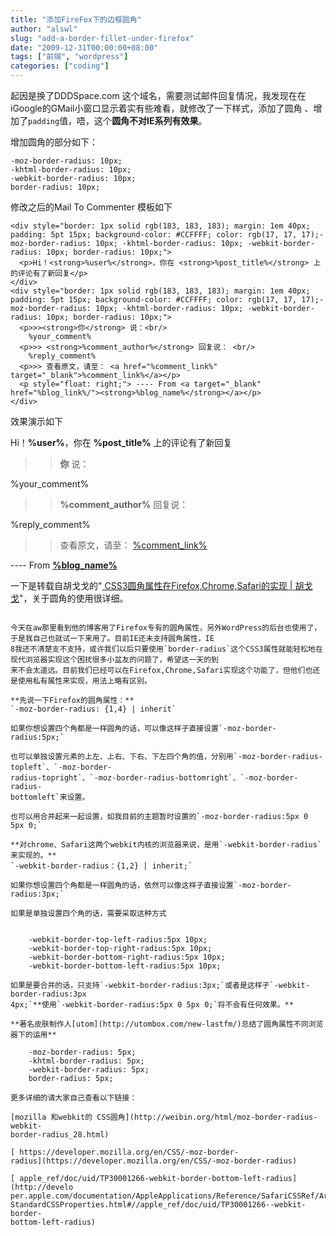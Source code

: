 ```yaml
---
title: "添加FireFox下的边框圆角"
author: "alswl"
slug: "add-a-border-fillet-under-firefox"
date: "2009-12-31T00:00:00+08:00"
tags: ["前端", "wordpress"]
categories: ["coding"]
---
```


起因是换了DDDSpace.com 这个域名，需要测试邮件回复情况，我发现在在iGoogle的GMail小窗口显示着实有些难看，就修改了一下样式，添加了圆角
、增加了`padding`值，唔，这个**圆角不对IE系列有效果**。

增加圆角的部分如下：

    
    -moz-border-radius: 10px;
    -khtml-border-radius: 10px;
    -webkit-border-radius: 10px;
    border-radius: 10px;

修改之后的Mail To Commenter 模板如下

    
    <div style="border: 1px solid rgb(183, 183, 183); margin: 1em 40px; padding: 5pt 15px; background-color: #CCFFFF; color: rgb(17, 17, 17);-moz-border-radius: 10px; -khtml-border-radius: 10px; -webkit-border-radius: 10px; border-radius: 10px;">
      <p>Hi！<strong>%user%</strong>，你在 <strong>%post_title%</strong> 上的评论有了新回复</p>
    </div>
    <div style="border: 1px solid rgb(183, 183, 183); margin: 1em 40px; padding: 5pt 15px; background-color: #CCFFFF; color: rgb(17, 17, 17);-moz-border-radius: 10px; -khtml-border-radius: 10px; -webkit-border-radius: 10px; border-radius: 10px;">
      <p>>><strong>你</strong> 说：<br/>
        %your_comment%
      <p>>> <strong>%comment_author%</strong> 回复说： <br/>
        %reply_comment%
      <p>>> 查看原文，请至： <a href="%comment_link%" target="_blank">%comment_link%</a></p>
      <p style="float: right;"> ---- From <a target="_blank" href="%blog_link%/"><strong>%blog_name%</strong></a></p>
    </div>
    

效果演示如下

Hi！**%user%**，你在 **%post_title%** 上的评论有了新回复

>>**你** 说：

%your_comment%

>> **%comment_author%** 回复说：

%reply_comment%

>> 查看原文，请至： [%comment_link%](%comment_link%)

---- From [**%blog_name%**](%blog_link%/)



一下是转载自胡戈戈的"[ CSS3圆角属性在Firefox,Chrome,Safari的实现 |
胡戈戈](http://hugege.com/2008/11/09/css3-firefox-chrome-safari/)"，关于圆角的使用很详细。

~~~~~~~圣诞节的分割线~~~~~~~

今天在aw那里看到他的博客用了Firefox专有的圆角属性，另外WordPress的后台也使用了，于是我自己也就试一下来用了。目前IE还未支持圆角属性，IE
8我还不清楚支不支持，或许我们以后只要使用`border-radius`这个CSS3属性就能轻松地在现代浏览器实现这个困扰很多小盆友的问题了，希望这一天的到
来不会太遥远。目前我们已经可以在Firefox,Chrome,Safari实现这个功能了，但他们也还是使用私有属性来实现，用法上略有区别。

**先说一下Firefox的圆角属性：**  
`-moz-border-radius: {1,4} | inherit`

如果你想设置四个角都是一样圆角的话，可以像这样子直接设置`-moz-border-radius:5px;`

也可以单独设置元素的上左、上右、下右、下左四个角的值，分别用`-moz-border-radius-topleft`、`-moz-border-
radius-topright`、`-moz-border-radius-bottomright`、`-moz-border-radius-
bottomleft`来设置。

也可以用合并起来一起设置，如我目前的主题暂时设置的`-moz-border-radius:5px 0 5px 0;`

**对chrome、Safari这两个webkit内核的浏览器来说，是用`-webkit-border-radius`来实现的。**  
`-webkit-border-radius：{1,2} | inherit;`

如果你想设置四个角都是一样圆角的话，依然可以像这样子直接设置`-moz-border-radius:3px;`

如果是单独设置四个角的话，需要采取这种方式

    
    -webkit-border-top-left-radius:5px 10px;
    -webkit-border-top-right-radius:5px 10px;
    -webkit-border-bottom-right-radius:5px 10px;
    -webkit-border-bottom-left-radius:5px 10px;

如果是要合并的话，只支持`-webkit-border-radius:3px;`或者是这样子`-webkit-border-radius:3px
4px;`**使用`-webkit-border-radius:5px 0 5px 0;`将不会有任何效果。**

**著名皮肤制作人[utom](http://utombox.com/new-lastfm/)总结了圆角属性不同浏览器下的运用**
    
    -moz-border-radius: 5px;
    -khtml-border-radius: 5px;
    -webkit-border-radius: 5px;
    border-radius: 5px;

更多详细的请大家自己查看以下链接：

[mozilla 和webkit的 CSS圆角](http://weibin.org/html/moz-border-radius-webkit-
border-radius_28.html)

[ https://developer.mozilla.org/en/CSS/-moz-border-
radius](https://developer.mozilla.org/en/CSS/-moz-border-radius)

[ apple_ref/doc/uid/TP30001266-webkit-border-bottom-left-radius](http://develo
per.apple.com/documentation/AppleApplications/Reference/SafariCSSRef/Articles/
StandardCSSProperties.html#//apple_ref/doc/uid/TP30001266--webkit-border-
bottom-left-radius)

